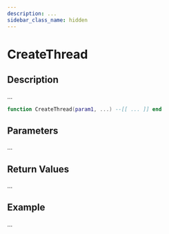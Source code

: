 ```yaml
---
description: ...
sidebar_class_name: hidden
---
```


# CreateThread

## Description

...

```lua
function CreateThread(param1, ...) --[[ ... ]] end
```

## Parameters

...

## Return Values

...

## Example

...

